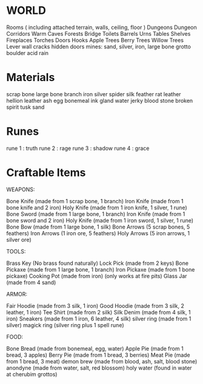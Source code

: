 # WORLD 

Rooms ( including attached terrain, walls, ceiling, floor ) 
Dungeons
Dungeon Corridors
Warm Caves 
Forests 
Bridge 
Toilets
Barrels
Urns
Tables
Shelves
Fireplaces
Torches
Doors
Hooks
Apple Trees
Berry Trees
Willow Trees
Lever 
wall cracks
hidden doors
mines: sand, silver, iron, large bone
grotto
boulder 
acid rain 



# Materials

scrap bone
large bone
branch
iron
silver
spider silk
feather
rat leather 
hellion leather
ash
egg
bonemeal
ink gland
water
jerky
blood stone
broken spirit 
tusk 
sand


# Runes 

rune 1 : truth
rune 2 : rage
rune 3 : shadow 
rune 4 : grace



# Craftable Items


WEAPONS: 

Bone Knife    (made from 1 scrap bone, 1 branch) 
Iron Knife    (made from 1 bone knife and 2 iron)
Holy Knife    (made from 1 iron knife, 1 silver, 1 rune) 
Bone Sword    (made from 1 large bone, 1 branch) 
Iron Knife    (made from 1 bone sword and 2 iron) 
Holy Knife    (made from 1 iron sword, 1 silver, 1 rune) 
Bone Bow      (made from 1 large bone, 1 silk) 
Bone Arrows   (5 scrap bones, 5 feathers) 
Iron Arrows   (1 iron ore, 5 feathers) 
Holy Arrows   (5 iron arrows, 1 silver ore) 


TOOLS: 

Brass Key     (No brass found naturally) 
Lock Pick     (made from 2 keys)
Bone Pickaxe  (made from 1 large bone, 1 branch)
Iron Pickaxe  (made from 1 bone pickaxe) 
Cooking Pot   (made from iron) (only works at fire pits) 
Glass Jar     (made from 4 sand) 


ARMOR: 

Fair Hoodie   (made from 3 silk, 1 iron)
Good Hoodie   (made from 3 silk, 2 leather, 1 iron) 
Tee Shirt     (made from 2 silk) 
Silk Denim    (made from 4 silk, 1 iron) 
Sneakers      (made from 1 iron, 6 leather, 4 silk) 
silver ring   (made from 1 silver) 
magick ring   (silver ring plus 1 spell rune) 


FOOD: 

Bone Bread    (made from bonemeal, egg, water) 
Apple Pie     (made from 1 bread, 3 apples) 
Berry Pie     (made from 1 bread, 3 berries) 
Meat Pie      (made from 1 bread, 3 meat) 
demon brew    (made from blood, ash, salt, blood stone) 
anondyne      (made from water, salt, red blossom) 
holy water    (found in water at cherubim grottos)




        
